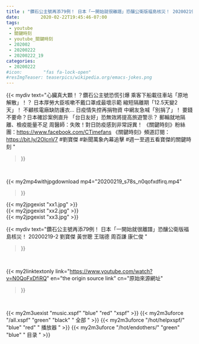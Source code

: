 ```yaml
---
title : "鑽石公主號再添79例！ 日本「一開始就很離譜」恐釀公衛版福島核災！ 20200219-2 劉寶傑 黃世聰 王瑞德 周百謙 康仁俊 "
date:        2020-02-22T19:45:46-07:00
tags:
 - youtube
 - 關鍵時刻
 - youtube_關鍵時刻
 - 202002
 - 20200222
 - 20200222_19
categories:
 - 20200222
#icon:        "fas fa-lock-open"
#resImgTeaser: teaserpics/wikipedia.org/emacs-jokes.png
---
```


{{< mydiv text="心臟真大顆！？鑽石公主號恐慌引爆 乘客下船載往車站「原地解散」！？ 日本厚勞大臣咳嗽不戴口罩成最壞示範 縮短隔離期「12.5天變2天」！ 不顧核電廠缺防護衣… 日疫情失控再捐物資 中網友急喊「別捐了」！ 要錢不要命？日本確診案例直升 「台日友好」恐無效將提高旅遊警示？ 郵輪就地隔離、檢疫能量不足 周醫師：失敗！對日防疫感到非常訝異！  《關鍵時刻》粉絲團：https://www.facebook.com/CTimefans 《關鍵時刻》頻道訂閱：https://bit.ly/2OlcnV7  #劉寶傑 #新聞萬象內幕追擊 #週一至週五看寶傑的關鍵時刻 "
>}}
<br>


{{< my2mp4withjpgdownload mp4="20200219_s78s_n0qofxdfirq.mp4"
>}}

{{< my2jpgexist "xx1.jpg" >}}<br>
{{< my2jpgexist "xx2.jpg" >}}<br>
{{< my2jpgexist "xx3.jpg" >}}<br>



{{< mydiv text="鑽石公主號再添79例！ 日本「一開始就很離譜」恐釀公衛版福島核災！ 20200219-2 劉寶傑 黃世聰 王瑞德 周百謙 康仁俊 "
>}}
<br>

{{< my2linktextonly link="https://www.youtube.com/watch?v=N0QoFxDfiRQ"
en="the origin source link" cn="原始來源網址"
>}}


<br>

{{< my2m3uexist "music.xspf"        "blue"   "red"    "xspf" >}} {{< my2m3uforce "/all.xspf"         "green"  "black"  " 全部 " >}} {{< my2m3uforce "/hot/helpxspf/"    "blue"   "red"    " 播放器 " >}} {{< my2m3uforce "/hot/endothers/"   "green"  "blue"   " 目录 " >}} 
